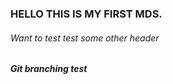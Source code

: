### HELLO THIS IS MY FIRST MDS.

###### Want to test test some other header

##### Git branching test
